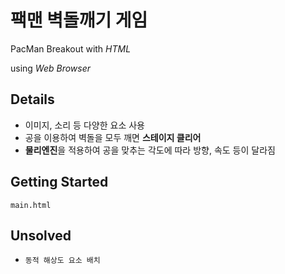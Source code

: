 # 팩맨 벽돌깨기 게임
PacMan Breakout with *HTML*

using *Web Browser*

## Details
- 이미지, 소리 등 다양한 요소 사용
- 공을 이용하여 벽돌을 모두 깨면 **스테이지 클리어**
- **물리엔진**을 적용하여 공을 맞추는 각도에 따라 방향, 속도 등이 달라짐

## Getting Started
```
main.html
```

## Unsolved
- `동적 해상도 요소 배치`
